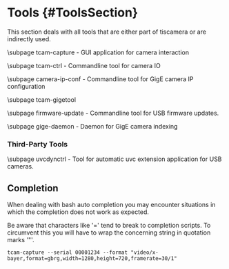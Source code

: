 # Tools {#ToolsSection}

This section deals with all tools that are
either part of tiscamera or are indirectly used.

\subpage tcam-capture - GUI application for camera interaction

\subpage tcam-ctrl - Commandline tool for camera IO

\subpage camera-ip-conf - Commandline tool for GigE camera IP configuration

\subpage tcam-gigetool

\subpage firmware-update - Commandline tool for USB firmware updates.

\subpage gige-daemon - Daemon for GigE camera indexing

### Third-Party Tools

\subpage uvcdynctrl - Tool for automatic uvc extension application for USB cameras.


## Completion

When dealing with bash auto completion you may encounter situations in which the completion does not work as expected.

Be aware that characters like '=' tend to break to completion scripts. To circumvent this you will have to wrap the concerning string in quotation marks '"'.

    tcam-capture --serial 00001234 --format "video/x-bayer,format=gbrg,width=1280,height=720,framerate=30/1"
